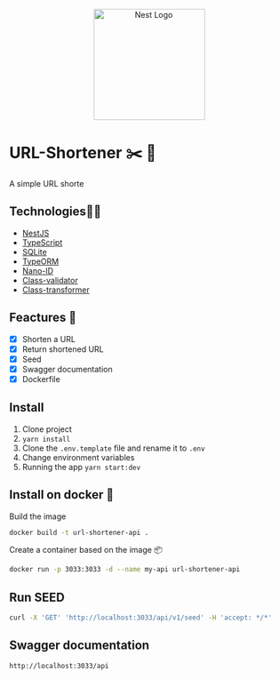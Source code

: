 <p align="center">
  <a href="http://nestjs.com/" target="blank"><img src="https://nestjs.com/img/logo-small.svg" width="200" alt="Nest Logo" /></a>
</p>

# URL-Shortener ✂️ 🔗

A simple URL shorte

## Technologies👨‍💻

- [NestJS](https://nestjs.com/)
- [TypeScript](https://www.typescriptlang.org/)
- [SQLite](https://www.sqlite.org/index.html)
- [TypeORM](https://typeorm.io/)
- [Nano-ID](https://www.npmjs.com/package/nanoid)
- [Class-validator](https://www.npmjs.com/package/class-validator)
- [Class-transformer](https://www.npmjs.com/package/class-transformer)

## Feactures 🦸

- [x] Shorten a URL
- [x] Return shortened URL
- [x] Seed
- [x] Swagger documentation
- [x] Dockerfile

## Install

1. Clone project
2. `yarn install`
3. Clone the `.env.template` file and rename it to `.env`
4. Change environment variables
5. Running the app `yarn start:dev`

## Install on docker 🐋

Build the image

```bash
docker build -t url-shortener-api .
```

Create a container based on the image 📦

```bash
docker run -p 3033:3033 -d --name my-api url-shortener-api
```

## Run SEED

```bash
curl -X 'GET' 'http://localhost:3033/api/v1/seed' -H 'accept: */*'
```

## Swagger documentation

`http://localhost:3033/api`
